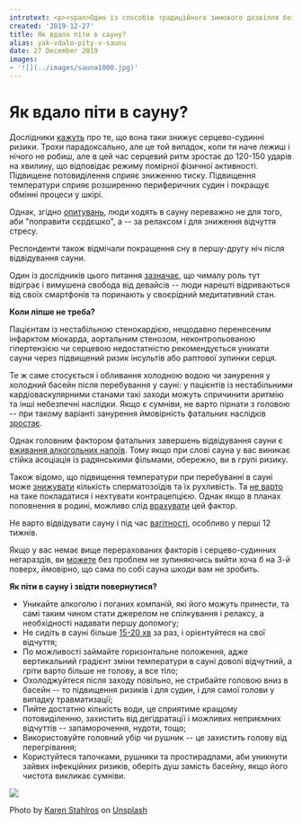 ```yaml
---
introtext: <p><span>Один із способів традиційного зимового дозвілля безумовно є похід в сауну. Зігрітися, розслабитися чи поспілкуватися – цілі можуть бути різні. Однак позитивний вплив на судини, гладенька посвіжіла шкіра і гарний сон вам буде гарантовано. Якщо не робити дурниць.</span></p>
created: '2019-12-27'
title: Як вдало піти в сауну?
alias: yak-vdalo-pity-v-saunu
date: 27 December 2019
images:
- '![](../images/sauna1000.jpg)'
---
```


# Як вдало піти в сауну?

Дослідники [кажуть](https://www.sciencedirect.com/science/article/abs/pii/S0033062019300763?via%3Dihub) про те, що вона таки знижує серцево-судинні ризики. Трохи парадоксально, але це той випадок, коли ти наче лежиш і нічого не робиш, але в цей час серцевий ритм зростає до 120-150 ударів на хвилину, що відповідає режиму помірної фізичної активності. Підвищене потовиділення сприяє зниженню тиску. Підвищення температури сприяє розширенню периферичних судин і покращує обмінні процеси у шкірі.

Однак, згідно [опитувань](https://www.sciencedirect.com/science/article/abs/pii/S0965229919300998?via%3Dihub), люди ходять в сауну переважно не для того, аби "поправити сєрдєшко", а -- за релаксом і для зниження відчуття стресу.

Респонденти також відмічали покращення сну в першу-другу ніч після відвідування сауни.

Один із дослідників цього питання [зазначає](https://www.webmd.com/heart/news/20180116/sauna-may-be-as-good-as-exercise-for-the-heart#1), що чималу роль тут відіграє і вимушена свобода від девайсів -- люди нарешті відриваються від своїх смартфонів та поринають у своєрідний медитативний стан.

**Коли ліпше не треба?**

Пацієнтам із нестабільною стенокардією, нещодавно перенесеним інфарктом міокарда, аортальним стенозом, неконтрольованою гіпертензією чи серцевою недостатністю рекомендується уникати сауни через підвищений ризик інсультів або раптової зупинки серця.

Те ж саме стосується і обливання холодною водою чи занурення у холодний басейн після перебування у сауні: у пацієнтів із нестабільними кардіоваскулярними станами такі заходи можуть спричинити аритмію та інші небезпечні наслідки. Якщо є сумніви, не варто пірнати з головою -- при такому варіанті занурення ймовірність фатальних наслідків [зростає](https://www.ncbi.nlm.nih.gov/pubmed/31102597).

Однак головним фактором фатальних завершень відвідування сауни є [вживання алкогольних напоїв](https://www.ncbi.nlm.nih.gov/pubmed/29926439). Тому якщо при слові сауна у вас виникає стійка асоціація із радянськими фільмами, обережно, ви в групі ризику.

Також відомо, що підвищення температури при перебуванні в сауні може [знижувати](https://www.ncbi.nlm.nih.gov/pubmed/23411620) кількість сперматозоїдів та їх рухливість. Та [не варто](https://www.health.harvard.edu/staying-healthy/saunas-and-your-health) на таке покладатися і нехтувати контрацепцією. Однак якщо в планах поповнення в родині, можливо слід [врахувати](https://www.ncbi.nlm.nih.gov/pubmed/29731401) цей фактор.

Не варто відвідувати сауну і під час [вагітності](https://www.nhs.uk/common-health-questions/pregnancy/is-it-safe-to-use-a-sauna-or-jacuzzi-if-i-am-pregnant/), особливо у перші 12 тижнів.

Якщо у вас немає вище перерахованих факторів і серцево-судинних негараздів, ви [можете](https://www.health.harvard.edu/staying-healthy/saunas-and-your-health) без проблем не зупиняючись вийти хоча б на 3-й поверх, ймовірно, що сама по собі сауна шкоди вам не зробить.

**Як піти в сауну і звідти повернутися?**

* Уникайте алкоголю і поганих компаній, які його можуть принести, та самі таким чином стати джерелом не спілкування і релаксу, а необхідності надавати першу допомогу;
* Не сидіть в сауні більше [15-20 хв](https://www.health.harvard.edu/staying-healthy/saunas-and-your-health) за раз, і орієнтуйтеся на свої відчуття;
* По можливості займайте горизонтальне положення, адже вертикальний градієнт зміни температури в сауні доволі відчутний, а гріти варто більше не голову, а все тіло;
* Охолоджуйтеся після заходу повільно, не стрибайте головою вниз в басейн -- то підвищення ризиків і для судин, і для самої голови у випадку травматизації;
* Пийте достатню кількість води, це сприятиме кращому потовиділенню, захистить від дегідратації і можливих неприємних відчуттів -- запаморочення, нудоти, тощо;
* Використовуйте головний убір чи рушник -- це захистить голову від перегрівання;
* Користуйтеся тапочками, рушники та простирадлами, аби уникнути зайвих інфекційних ризиків, оберіть душ замість басейну, якщо його чистота викликає сумніви.

![](../images/sauna1000.jpg)

Photo by [Karen Stahlros](https://unsplash.com/@karensphotoart?utm_source=unsplash&utm_medium=referral&utm_content=creditCopyText) on [Unsplash](https://unsplash.com/s/photos/sauna?utm_source=unsplash&utm_medium=referral&utm_content=creditCopyText)
